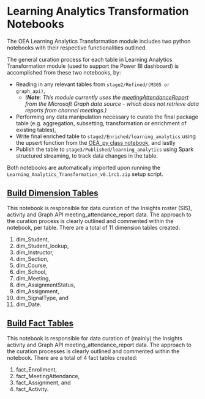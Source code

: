 # Learning Analytics Transformation Notebooks

The OEA Learning Analytics Transformation module includes two python notebooks with their respective functionalities outlined.

The general curation process for each table in Learning Analytics Transformation module (used to support the Power BI dashboard) is accomplished from these two notebooks, by:
 - Reading in any relevant tables from ```stage2/Refined/(M365 or graph_api)```, 
    * <em>(<strong>Note</strong>: This module currently uses the [meetingAttendanceReport](https://learn.microsoft.com/en-us/graph/api/meetingattendancereport-get?view=graph-rest-1.0&tabs=http) from the Microsoft Graph data source - which does not retrieve data reports from channel meetings.)</em>
 - Performing any data manipulation necessary to curate the final package table (e.g. aggregation, subsetting, transformation or enrichment of existing tables), 
 - Write final enriched table to ```stage2/Enriched/learning_analytics``` using the upsert function from the [OEA_py class notebook](https://github.com/microsoft/OpenEduAnalytics/blob/main/framework/synapse/notebook/OEA_py.ipynb), and lastly
 - Publish the table to ```stage3/Published/learning_analytics``` using Spark structured streaming, to track data changes in the table.
  
Both notebooks are automatically imported upon running the ```Learning_Analytics_Transformation_v0.1rc1.zip``` setup script. 

## [Build Dimension Tables](https://github.com/microsoft/OpenEduAnalytics/blob/main/modules/module_catalog/Transformation/Learning_Analytics/notebook/LA_build_dimension_tables.ipynb)
This notebook is responsible for data curation of the Insights roster (SIS), activity and Graph API meeting_attendance_report data. The approach to the curation process is clearly outlined and commented within the notebook, per table. There are a total of 11 dimension tables created: 
1. dim_Student,
2. dim_Student_lookup, 
3. dim_Instructor, 
4. dim_Section, 
5. dim_Course, 
6. dim_School, 
7. dim_Meeting,
8. dim_AssignmentStatus, 
9. dim_Assignment, 
10. dim_SignalType, and
11. dim_Date.

## [Build Fact Tables](https://github.com/microsoft/OpenEduAnalytics/blob/main/modules/module_catalog/Transformation/Learning_Analytics/notebook/LA_build_fact_tables.ipynb)
This notebook is responsible for data curation of (mainly) the Insights activity and Graph API meeting_attendance_report data. The approach to the curation processes is clearly outlined and commented within the notebook. There are a total of 4 fact tables created: 
1. fact_Enrollment,
2. fact_MeetingAttendance, 
3. fact_Assignment, and
3. fact_Activity.
